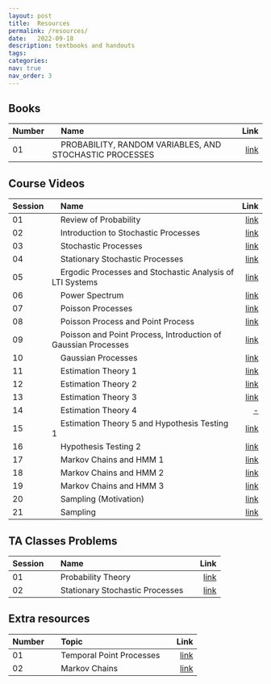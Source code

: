 ```yaml
---
layout: post
title:  Resources
permalink: /resources/
date:   2022-09-18
description: textbooks and handouts
tags:
categories:
nav: true
nav_order: 3
---
```

## Books

| Number | &nbsp; &nbsp; Name                                                | Link                                           |
| :----  | :---------------------------------------------------------------  | ---------------------------------------------: |
| 01     | &nbsp; &nbsp; PROBABILITY, RANDOM VARIABLES, AND STOCHASTIC PROCESSES &nbsp; &nbsp;| <a href='/assets/Fall2023/zip/papoulis.zip'>link</a> |



## Course Videos

| Session | &nbsp; &nbsp; Name                                                    | Link                                   |
| :----   | :--------------------------------------------------------------- | ---------------------------------------------: |
| 01     | &nbsp; &nbsp; Review of Probability &nbsp; &nbsp;| <a href='https://drive.google.com/u/0/uc?export=download&confirm=1NgE&id=1Gza3ec9Tbe1SlQpcSOMiGl_lGcGCCCLq'>link</a> |
| 02     | &nbsp; &nbsp; Introduction to Stochastic Processes &nbsp; &nbsp;| <a href='https://drive.google.com/u/0/uc?export=download&confirm=9mRv&id=1yzKtuWumx_R7phEGZPd3YbwkYilybJpZ'>link</a> |
| 03     | &nbsp; &nbsp; Stochastic Processes &nbsp; &nbsp;| <a href='https://drive.google.com/file/d/1MXlMuFPIerEgaA0LvRbX4igpwoQWu9dX/view?usp=sharing'>link</a> |
| 04     | &nbsp; &nbsp; Stationary Stochastic Processes &nbsp; &nbsp;| <a href='https://drive.google.com/file/d/14Gvs4kk6EyjSzUW_cpuIQ-I2SF31nNOJ/view?usp=sharing'>link</a> |
| 05     | &nbsp; &nbsp; Ergodic Processes and Stochastic Analysis of LTI Systems &nbsp; &nbsp;| <a href='https://drive.google.com/file/d/1tXXS8DwcQvLd6_8tgqIfmciUdXIwjk4o/view?usp=sharing'>link</a> |
| 06     | &nbsp; &nbsp; Power Spectrum &nbsp; &nbsp;| <a href='https://drive.google.com/file/d/1QI723iCXIkvTgyFDDWVRWNp8ju5WG_iH/view?usp=sharing'>link</a> |
| 07     | &nbsp; &nbsp; Poisson Processes &nbsp; &nbsp;| <a href='https://drive.google.com/u/4/uc?export=download&confirm=EIsc&id=1tFDLPZTy_b9XrEzrSFKw3ZnCpeDzKh1m'>link</a> |
| 08     | &nbsp; &nbsp; Poisson Process and Point Process &nbsp; &nbsp;| <a href='https://drive.google.com/u/0/uc?export=download&confirm=oOvE&id=1I69osXUYcVwdhVin9IxhDw973rrvBmOg'>link</a> |
| 09     | &nbsp; &nbsp; Poisson and Point Process, Introduction of Gaussian Processes &nbsp; &nbsp;| <a href='https://drive.google.com/u/4/uc?export=download&confirm=lXIt&id=1cMBGe7MDg6buXklcUBl1Hx8X3GMzWq-F'>link</a> |
| 10     | &nbsp; &nbsp; Gaussian Processes &nbsp; &nbsp;| <a href='https://drive.google.com/u/4/uc?export=download&confirm=cqVo&id=1XhdjA6qKAXnUzjecW957DbSoZu2n36Je'>link</a> |
| 11     | &nbsp; &nbsp; Estimation Theory 1 &nbsp; &nbsp;| <a href='https://drive.google.com/u/3/uc?export=download&confirm=0oj5&id=1hIkgrHrGl9yQLzum5JWb9rXuUy8g331-'>link</a> |
| 12     | &nbsp; &nbsp; Estimation Theory 2 &nbsp; &nbsp;| <a href='https://drive.google.com/u/1/uc?export=download&confirm=ki46&id=1bwo2lNV6Zjia7c0dEtdAHYeC-GjUB4by'>link</a> |
| 13     | &nbsp; &nbsp; Estimation Theory 3 &nbsp; &nbsp;| <a href='https://drive.google.com/u/3/uc?export=download&confirm=PfNN&id=1mbd3K9qBsF7CkU8fJdbHjJt9H2HWpUd-'>link</a> |
| 14     | &nbsp; &nbsp; Estimation Theory 4 &nbsp; &nbsp;| <a href='#'> - </a> |
| 15     | &nbsp; &nbsp; Estimation Theory 5 and Hypothesis Testing 1 &nbsp; &nbsp;| <a href='https://drive.google.com/u/2/uc?export=download&confirm=9I6m&id=1fP45j5eEbVTp34SkEtgGzn2tFDst3fe5'>link</a> |
| 16     | &nbsp; &nbsp; Hypothesis Testing 2 &nbsp; &nbsp;| <a href='https://drive.google.com/u/4/uc?export=download&confirm=IUTi&id=1Wd8rQUg4k3CWPvBfT4eQ4eazr0OPJNuQ'>link</a> |
| 17     | &nbsp; &nbsp; Markov Chains and HMM 1 &nbsp; &nbsp;| <a href='https://drive.google.com/u/4/uc?export=download&confirm=ErOS&id=18Z2t_FCX-_FGKn3kCLlEVxorrDLwGoji'>link</a> |
| 18     | &nbsp; &nbsp; Markov Chains and HMM 2 &nbsp; &nbsp;| <a href='https://drive.google.com/u/4/uc?export=download&confirm=sagJ&id=17ma-SjPoLDhveAJBErY1XYfyWsjLn7d9'>link</a> |
| 19     | &nbsp; &nbsp; Markov Chains and HMM 3 &nbsp; &nbsp;| <a href='https://drive.google.com/u/4/uc?export=download&confirm=oRBq&id=1e6iDnLwMpabGzRQkZY54B3rEazAiTy16'>link</a> |
| 20     | &nbsp; &nbsp; Sampling (Motivation) &nbsp; &nbsp;| <a href='https://drive.google.com/uc?export=download&id=1Ek_0Yx67JQwzmYkDKHbgPoIy8O5vE1Te'>link</a> |
| 21     | &nbsp; &nbsp; Sampling &nbsp; &nbsp;| <a href='https://drive.google.com/u/4/uc?export=download&confirm=eUqZ&id=1qZ0E_DCiW_Odk3ELRZbcGhJDv2sfPLwq'>link</a> |





## TA Classes Problems

| Session | &nbsp; &nbsp; Name                                                    | Link                                   |
| :----   | :--------------------------------------------------------------- | ---------------------------------------------: |
| 01     | &nbsp; &nbsp; Probability Theory &nbsp; &nbsp;| <a href='/assets/Fall2023/pdf/ta_classes/Stoch_Fall2020_TA_Class_1.pdf'>link</a> |
| 02     | &nbsp; &nbsp; Stationary Stochastic Processes &nbsp; &nbsp;| <a href='/assets/Fall2023/pdf/ta_classes/Stoch_Fall2020_TA_Class_2.pdf'>link</a> |



## Extra resources

| Number | &nbsp; &nbsp; Topic                                                    | Link                                   |
| :----   | :--------------------------------------------------------------- | ---------------------------------------------: |
| 01     | &nbsp; &nbsp; Temporal Point Processes &nbsp; &nbsp;| <a href='/assets/Fall2023/pdf/handouts/temporal.pdf'>link</a> |
| 02     | &nbsp; &nbsp; Markov Chains &nbsp; &nbsp;| <a href='/assets/Fall2023/pdf/markov.pdf'>link</a> |
